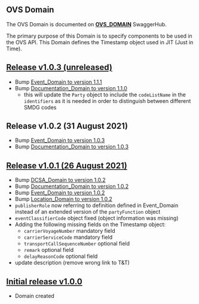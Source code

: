 ## OVS Domain

The OVS Domain is documented on [**OVS_DOMAIN**](https://app.swaggerhub.com/domains-docs/dcsaorg/OVS_DOMAIN) SwaggerHub.

The primary purpose of this Domain is to specify components to be used in the OVS API. This Domain defines the Timestamp object used in JIT (Just in Time).

<a name="v103"></a>[Release v1.0.3 (unreleased)](https://app.swaggerhub.com/domains-docs/dcsaorg/OVS_DOMAIN/1.0.3)
---
- Bump [Event_Domain to version 1.1.1](https://github.com/dcsaorg/DCSA-OpenAPI/tree/master/domain/event#v111)
- Bump [Documentation_Domain to version 1.1.0](https://github.com/dcsaorg/DCSA-OpenAPI/tree/master/domain/documentation#v110)
  - this will update the `Party` object to include the `codeListName` in the `identifiers` as it is needed in order to distinguish between different SMDG codes

<a name="v102"></a>Release v1.0.2 (31 August 2021)
---
- Bump [Event_Domain to version 1.0.3](https://github.com/dcsaorg/DCSA-OpenAPI/tree/master/domain/event#v103)
- Bump [Documentation_Domain to version 1.0.3](https://github.com/dcsaorg/DCSA-OpenAPI/tree/master/domain/documentation#v103)

<a name="v101"></a>[Release v1.0.1 (26 August 2021)](https://app.swaggerhub.com/domains-docs/dcsaorg/OVS_DOMAIN/1.0.1)
---
- Bump [DCSA_Domain to version 1.0.2](https://github.com/dcsaorg/DCSA-OpenAPI/tree/master/domain/dcsa#v102)
- Bump [Documentation_Domain to version 1.0.2](https://github.com/dcsaorg/DCSA-OpenAPI/tree/master/domain/documentation#v102)
- Bump [Event_Domain to version 1.0.2](https://github.com/dcsaorg/DCSA-OpenAPI/tree/master/domain/event#v102)
- Bump [Location_Domain to version 1.0.2](https://github.com/dcsaorg/DCSA-OpenAPI/tree/master/domain/location#v102)
- `publisherRole` now referring to definition defined in Event_Domain instead of an extended version of the `partyFunction` object
- `eventClassifierCode` object fixed (object information was missing)
- Adding the following missing fields on the Timestamp object:
  - `carrierVoyageNumber` mandatory field
  - `carrierServiceCode` mandatory field
  - `transportCallSequenceNumber` optional field
  - `remark` optional field
  - `delayReasonCode` optional field
- update description (remove wrong link to T&T)

<a name="v100"></a>[Initial release v1.0.0](https://app.swaggerhub.com/domains-docs/dcsaorg/OVS_DOMAIN/1.0.0)
---
- Domain created
